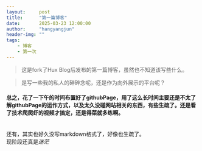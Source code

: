 ```yaml
---
layout:     post
title:      "第一篇博客"
date:       2025-03-23 12:00:00
author:     "hangyangjun"
header-img: ""
tags:
    - 博客
    - 第一次
---
```


>这是fork了Hux Blog后发布的第一篇博客，虽然也不知道该写些什么。  

>是写一些我的私人的碎碎念呢，还是作为向外展示的平台呢？  

#### 总之，花了一下午的时间布置好了githubPage，用了这么长时间主要还是不太了解githubPage的运作方式，以及太久没碰网站相关的东西，有些生疏了。还是看了技术爬爬虾的视频才搞定，还是得菜就多练啊。  <br><br>
还有，其实也好久没写markdown格式了，好像也生疏了。<br>
现阶段还真是*迷茫*
